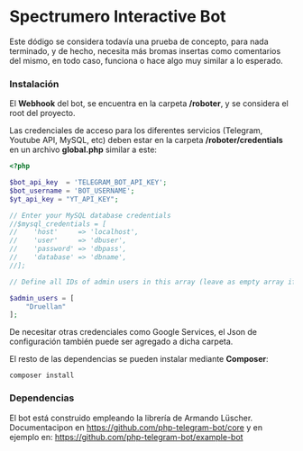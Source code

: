 # Spectrumero Interactive Bot

Este dódigo se considera todavía una prueba de concepto, para nada terminado, y de hecho, necesita más bromas insertas como comentarios del mismo, en todo caso, funciona o hace algo muy similar a lo esperado.

### Instalación

El **Webhook** del bot, se encuentra en la carpeta **/roboter**, y se considera el root del proyecto.

Las credenciales de acceso para los diferentes servicios (Telegram, Youtube API, MySQL, etc) deben estar en la carpeta **/roboter/credentials** en un archivo **global.php** similar a este:

```php
<?php

$bot_api_key  = 'TELEGRAM_BOT_API_KEY';
$bot_username = 'BOT_USERNAME';
$yt_api_key = "YT_API_KEY";

// Enter your MySQL database credentials
//$mysql_credentials = [
//    'host'     => 'localhost',
//    'user'     => 'dbuser',
//    'password' => 'dbpass',
//    'database' => 'dbname',
//];

// Define all IDs of admin users in this array (leave as empty array if not used)

$admin_users = [
	"Druellan"
];
```

De necesitar otras credenciales como Google Services, el Json de configuración también puede ser agregado a dicha carpeta.

El resto de las dependencias se pueden instalar mediante **Composer**:

```
composer install
```

### Dependencias

El bot está construido empleando la librería de Armando Lüscher. Documentacipon en https://github.com/php-telegram-bot/core y en ejemplo en: https://github.com/php-telegram-bot/example-bot





